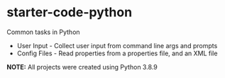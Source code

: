 # starter-code-python
Common tasks in Python
* User Input - Collect user input from command line args and prompts
* Config Files - Read properties from a properties file, and an XML file

**NOTE:** All projects were created using Python 3.8.9
